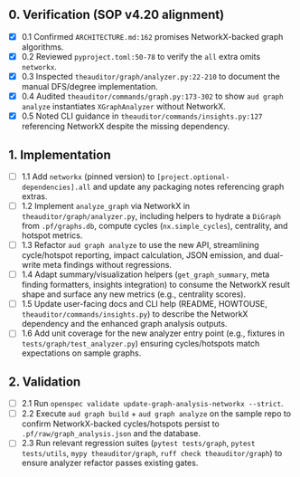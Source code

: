 ## 0. Verification (SOP v4.20 alignment)
- [x] 0.1 Confirmed `ARCHITECTURE.md:162` promises NetworkX-backed graph algorithms.
- [x] 0.2 Reviewed `pyproject.toml:50-78` to verify the `all` extra omits `networkx`.
- [x] 0.3 Inspected `theauditor/graph/analyzer.py:22-210` to document the manual DFS/degree implementation.
- [x] 0.4 Audited `theauditor/commands/graph.py:173-302` to show `aud graph analyze` instantiates `XGraphAnalyzer` without NetworkX.
- [x] 0.5 Noted CLI guidance in `theauditor/commands/insights.py:127` referencing NetworkX despite the missing dependency.

## 1. Implementation
- [ ] 1.1 Add `networkx` (pinned version) to `[project.optional-dependencies].all` and update any packaging notes referencing graph extras.
- [ ] 1.2 Implement `analyze_graph` via NetworkX in `theauditor/graph/analyzer.py`, including helpers to hydrate a `DiGraph` from `.pf/graphs.db`, compute cycles (`nx.simple_cycles`), centrality, and hotspot metrics.
- [ ] 1.3 Refactor `aud graph analyze` to use the new API, streamlining cycle/hotspot reporting, impact calculation, JSON emission, and dual-write meta findings without regressions.
- [ ] 1.4 Adapt summary/visualization helpers (`get_graph_summary`, meta finding formatters, insights integration) to consume the NetworkX result shape and surface any new metrics (e.g., centrality scores).
- [ ] 1.5 Update user-facing docs and CLI help (README, HOWTOUSE, `theauditor/commands/insights.py`) to describe the NetworkX dependency and the enhanced graph analysis outputs.
- [ ] 1.6 Add unit coverage for the new analyzer entry point (e.g., fixtures in `tests/graph/test_analyzer.py`) ensuring cycles/hotspots match expectations on sample graphs.

## 2. Validation
- [ ] 2.1 Run `openspec validate update-graph-analysis-networkx --strict`.
- [ ] 2.2 Execute `aud graph build` + `aud graph analyze` on the sample repo to confirm NetworkX-backed cycles/hotspots persist to `.pf/raw/graph_analysis.json` and the database.
- [ ] 2.3 Run relevant regression suites (`pytest tests/graph`, `pytest tests/utils`, `mypy theauditor/graph`, `ruff check theauditor/graph`) to ensure analyzer refactor passes existing gates.
